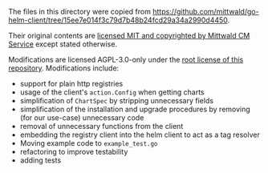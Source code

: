 The files in this directory were copied from https://github.com/mittwald/go-helm-client/tree/15ee7e014f3c79d7b48b24fcd29a34a2990d4450.

Their original contents are [licensed MIT and copyrighted by Mittwald CM Service](./LICENSE) except stated otherwise.

Modifications are licensed AGPL-3.0-only under the [root license of this repository](../../../LICENSE).
Modifications include:
- support for plain http registries
- usage of the client's `action.Config` when getting charts
- simplification of `ChartSpec` by stripping unnecessary fields
- simplification of the installation and upgrade procedures by removing (for our use-case) unnecessary code
- removal of unnecessary functions from the client
- embedding the registry client into the helm client to act as a tag resolver
- Moving example code to `example_test.go`
- refactoring to improve testability
- adding tests
